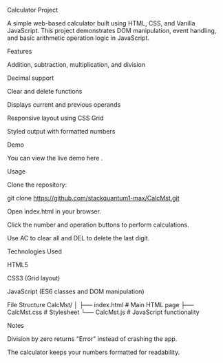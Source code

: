 Calculator Project

A simple web-based calculator built using HTML, CSS, and Vanilla JavaScript. This project demonstrates DOM manipulation, event handling, and basic arithmetic operation logic in JavaScript.

Features

Addition, subtraction, multiplication, and division

Decimal support

Clear and delete functions

Displays current and previous operands

Responsive layout using CSS Grid

Styled output with formatted numbers

Demo

You can view the live demo here
.

Usage

Clone the repository:

git clone https://github.com/stackquantum1-max/CalcMst.git


Open index.html in your browser.

Click the number and operation buttons to perform calculations.

Use AC to clear all and DEL to delete the last digit.

Technologies Used

HTML5

CSS3 (Grid layout)

JavaScript (ES6 classes and DOM manipulation)

File Structure
CalcMst/
│
├── index.html         # Main HTML page
├── CalcMst.css        # Stylesheet
└── CalcMst.js         # JavaScript functionality

Notes

Division by zero returns "Error" instead of crashing the app.

The calculator keeps your numbers formatted for readability.
